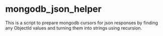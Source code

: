 mongodb_json_helper
===================

This is a script to prepare mongodb cursors for json responses by finding any ObjectId values and turning them into strings using recursion.
